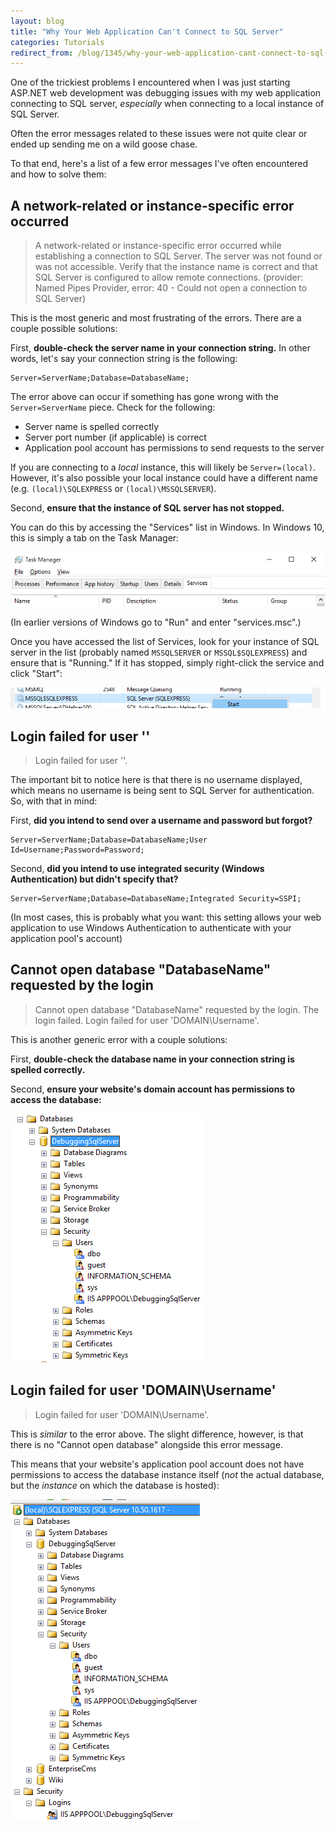 ```yaml
---
layout: blog
title: "Why Your Web Application Can't Connect to SQL Server"
categories: Tutorials
redirect_from: /blog/1345/why-your-web-application-cant-connect-to-sql-server
---
```


One of the trickiest problems I encountered when I was just starting ASP.NET web development was debugging issues with my web application connecting to SQL server, _especially_ when connecting to a local instance of SQL Server.

Often the error messages related to these issues were not quite clear or ended up sending me on a wild goose chase.

To that end, here's a list of a few error messages I've often encountered and how to solve them:

## A network-related or instance-specific error occurred

> A network-related or instance-specific error occurred while establishing a connection to SQL Server. The server was not found or was not accessible. Verify that the instance name is correct and that SQL Server is configured to allow remote connections. (provider: Named Pipes Provider, error: 40 - Could not open a connection to SQL Server)

This is the most generic and most frustrating of the errors. There are a couple possible solutions:

First, **double-check the server name in your connection string.** In other words, let's say your connection string is the following:

```markup
Server=ServerName;Database=DatabaseName;
```

The error above can occur if something has gone wrong with the `Server=ServerName` piece. Check for the following:

- Server name is spelled correctly
- Server port number (if applicable) is correct
- Application pool account has permissions to send requests to the server

If you are connecting to a _local_ instance, this will likely be `Server=(local)`. However, it's also possible your local instance could have a different name (e.g. `(local)\SQLEXPRESS` or `(local)\MSSQLSERVER`).

Second, **ensure that the instance of SQL server has not stopped.**

You can do this by accessing the "Services" list in Windows. In Windows 10, this is simply a tab on the Task Manager:

![Top portion of the Task Manager in Windows 10, with the Services tab selected](/blog/images/debugging_sql_server_4.png)

(In earlier versions of Windows go to "Run" and enter "services.msc".)

Once you have accessed the list of Services, look for your instance of SQL server in the list (probably named `MSSQLSERVER` or `MSSQL$SQLEXPRESS`) and ensure that is "Running." If it has stopped, simply right-click the service and click "Start":

![SQL Server instance selected in list of Services with mouse hovering over option to start service](/blog/images/debugging_sql_server_1.png)

## Login failed for user ''

> Login failed for user ''.

The important bit to notice here is that there is no username displayed, which means no username is being sent to SQL Server for authentication. So, with that in mind:

First, **did you intend to send over a username and password but forgot?**

```markup
Server=ServerName;Database=DatabaseName;User Id=Username;Password=Password;
```

Second, **did you intend to use integrated security (Windows Authentication) but didn't specify that?**

```markup
Server=ServerName;Database=DatabaseName;Integrated Security=SSPI;
```

(In most cases, this is probably what you want: this setting allows your web application to use Windows Authentication to authenticate with your application pool's account)

## Cannot open database "DatabaseName" requested by the login

> Cannot open database "DatabaseName" requested by the login. The login failed. Login failed for user 'DOMAIN\\Username'.

This is another generic error with a couple solutions:

First, **double-check the database name in your connection string is spelled correctly.**

Second, **ensure your website's domain account has permissions to access the database:**

![Screenshot of SQL Server Management Studio with the users assigned to a particular database displayed](/blog/images/debugging_sql_server_2.png)

## Login failed for user 'DOMAIN\\Username'

> Login failed for user 'DOMAIN\\Username'.

This is _similar_ to the error above. The slight difference, however, is that there is no "Cannot open database" alongside this error message.

This means that your website's application pool account does not have permissions to access the database instance itself (_not_ the actual database, but the _instance_ on which the database is hosted):

![Screenshot of SQL Server Management Studio with the users assigned to a particular SQL server instance displayed](/blog/images/debugging_sql_server_3.png)
